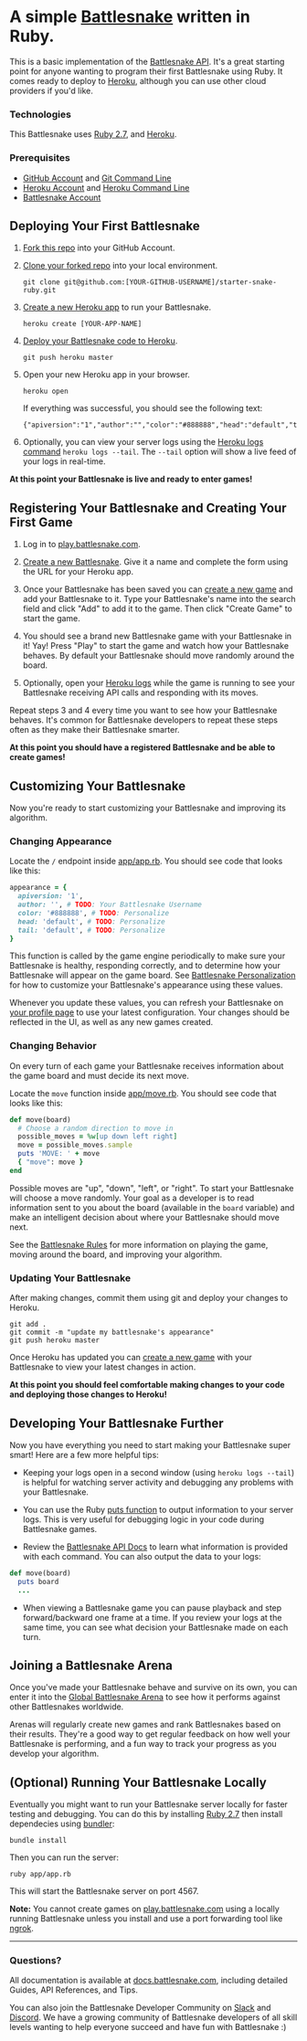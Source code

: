 # A simple [Battlesnake](http://play.battlesnake.com) written in Ruby.

This is a basic implementation of the [Battlesnake API](https://docs.battlesnake.com/snake-api). It's a great starting point for anyone wanting to program their first Battlesnake using Ruby. It comes ready to deploy to [Heroku](https://heroku.com), although you can use other cloud providers if you'd like.

### Technologies

This Battlesnake uses [Ruby 2.7](https://www.ruby-lang.org/), and [Heroku](https://heroku.com).

### Prerequisites

- [GitHub Account](https://github.com/) and [Git Command Line](https://www.atlassian.com/git/tutorials/install-git)
- [Heroku Account](https://signup.heroku.com/) and [Heroku Command Line](https://devcenter.heroku.com/categories/command-line)
- [Battlesnake Account](https://play.battlesnake.com)

## Deploying Your First Battlesnake

1. [Fork this repo](https://github.com/BattlesnakeOfficial/starter-snake-ruby/fork) into your GitHub Account.

2. [Clone your forked repo](https://help.github.com/en/github/creating-cloning-and-archiving-repositories/cloning-a-repository) into your local environment.

   ```shell
   git clone git@github.com:[YOUR-GITHUB-USERNAME]/starter-snake-ruby.git
   ```

3. [Create a new Heroku app](https://devcenter.heroku.com/articles/creating-apps) to run your Battlesnake.

   ```shell
   heroku create [YOUR-APP-NAME]
   ```

4. [Deploy your Battlesnake code to Heroku](https://devcenter.heroku.com/articles/git#deploying-code).

   ```shell
   git push heroku master
   ```

5. Open your new Heroku app in your browser.

   ```shell
   heroku open
   ```

   If everything was successful, you should see the following text:

   ```
   {"apiversion":"1","author":"","color":"#888888","head":"default","tail":"default"}
   ```

6. Optionally, you can view your server logs using the [Heroku logs command](https://devcenter.heroku.com/articles/logging#log-retrieval) `heroku logs --tail`. The `--tail` option will show a live feed of your logs in real-time.

**At this point your Battlesnake is live and ready to enter games!**

## Registering Your Battlesnake and Creating Your First Game

1. Log in to [play.battlesnake.com](https://play.battlesnake.com/login/).

2. [Create a new Battlesnake](https://play.battlesnake.com/account/snakes/create/). Give it a name and complete the form using the URL for your Heroku app.

3. Once your Battlesnake has been saved you can [create a new game](https://play.battlesnake.com/account/games/create/) and add your Battlesnake to it. Type your Battlesnake's name into the search field and click "Add" to add it to the game. Then click "Create Game" to start the game.

4. You should see a brand new Battlesnake game with your Battlesnake in it! Yay! Press "Play" to start the game and watch how your Battlesnake behaves. By default your Battlesnake should move randomly around the board.

5. Optionally, open your [Heroku logs](https://devcenter.heroku.com/articles/logging#log-retrieval) while the game is running to see your Battlesnake receiving API calls and responding with its moves.

Repeat steps 3 and 4 every time you want to see how your Battlesnake behaves. It's common for Battlesnake developers to repeat these steps often as they make their Battlesnake smarter.

**At this point you should have a registered Battlesnake and be able to create games!**

## Customizing Your Battlesnake

Now you're ready to start customizing your Battlesnake and improving its algorithm.

### Changing Appearance

Locate the `/` endpoint inside [app/app.rb](app/app.rb#L11). You should see code that looks like this:

```ruby
appearance = {
  apiversion: '1',
  author: '', # TODO: Your Battlesnake Username
  color: '#888888', # TODO: Personalize
  head: 'default', # TODO: Personalize
  tail: 'default', # TODO: Personalize
}
```

This function is called by the game engine periodically to make sure your Battlesnake is healthy, responding correctly, and to determine how your Battlesnake will appear on the game board. See [Battlesnake Personalization](https://docs.battlesnake.com/references/personalization) for how to customize your Battlesnake's appearance using these values.

Whenever you update these values, you can refresh your Battlesnake on [your profile page](https://play.battlesnake.com/me/) to use your latest configuration. Your changes should be reflected in the UI, as well as any new games created.

### Changing Behavior

On every turn of each game your Battlesnake receives information about the game board and must decide its next move.

Locate the `move` function inside [app/move.rb](app/move.rb#L4). You should see code that looks like this:

```ruby
def move(board)
  # Choose a random direction to move in
  possible_moves = %w[up down left right]
  move = possible_moves.sample
  puts 'MOVE: ' + move
  { "move": move }
end
```

Possible moves are "up", "down", "left", or "right". To start your Battlesnake will choose a move randomly. Your goal as a developer is to read information sent to you about the board (available in the `board` variable) and make an intelligent decision about where your Battlesnake should move next.

See the [Battlesnake Rules](https://docs.battlesnake.com/rules) for more information on playing the game, moving around the board, and improving your algorithm.

### Updating Your Battlesnake

After making changes, commit them using git and deploy your changes to Heroku.

```shell
git add .
git commit -m "update my battlesnake's appearance"
git push heroku master
```

Once Heroku has updated you can [create a new game](https://play.battlesnake.com/account/games/create/) with your Battlesnake to view your latest changes in action.

**At this point you should feel comfortable making changes to your code and deploying those changes to Heroku!**

## Developing Your Battlesnake Further

Now you have everything you need to start making your Battlesnake super smart! Here are a few more helpful tips:

- Keeping your logs open in a second window (using `heroku logs --tail`) is helpful for watching server activity and debugging any problems with your Battlesnake.

- You can use the Ruby [puts function](http://ruby-doc.com/docs/ProgrammingRuby/html/ref_c_io.html#IO.puts) to output information to your server logs. This is very useful for debugging logic in your code during Battlesnake games.

- Review the [Battlesnake API Docs](https://docs.battlesnake.com/snake-api) to learn what information is provided with each command. You can also output the data to your logs:

```ruby
def move(board)
  puts board
  ...
```

- When viewing a Battlesnake game you can pause playback and step forward/backward one frame at a time. If you review your logs at the same time, you can see what decision your Battlesnake made on each turn.

## Joining a Battlesnake Arena

Once you've made your Battlesnake behave and survive on its own, you can enter it into the [Global Battlesnake Arena](https://play.battlesnake.com/arena/global) to see how it performs against other Battlesnakes worldwide.

Arenas will regularly create new games and rank Battlesnakes based on their results. They're a good way to get regular feedback on how well your Battlesnake is performing, and a fun way to track your progress as you develop your algorithm.

## (Optional) Running Your Battlesnake Locally

Eventually you might want to run your Battlesnake server locally for faster testing and debugging. You can do this by installing [Ruby 2.7](https://www.ruby-lang.org/en/) then install dependecies using [bundler](https://bundler.io/#getting-started):

```shell
bundle install
```

Then you can run the server:

```shell
ruby app/app.rb
```

This will start the Battlesnake server on port 4567.

**Note:** You cannot create games on [play.battlesnake.com](https://play.battlesnake.com) using a locally running Battlesnake unless you install and use a port forwarding tool like [ngrok](https://ngrok.com/).

---

### Questions?

All documentation is available at [docs.battlesnake.com](https://docs.battlesnake.com), including detailed Guides, API References, and Tips.

You can also join the Battlesnake Developer Community on [Slack](https://play.battlesnake.com/slack) and [Discord](https://play.battlesnake.com/discord). We have a growing community of Battlesnake developers of all skill levels wanting to help everyone succeed and have fun with Battlesnake :)
